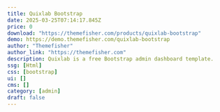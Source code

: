 ```yaml
---
title: Quixlab Bootstrap
date: 2025-03-25T07:14:17.845Z
price: 0
download: "https://themefisher.com/products/quixlab-bootstrap"
demo: https://demo.themefisher.com/quixlab-bootstrap
author: "Themefisher"
author_link: "https://themefisher.com"
description: Quixlab is a free Bootstrap admin dashboard template.
ssg: [Html]
css: [bootstrap]
ui: []
cms: []
category: [admin]
draft: false
---
```

